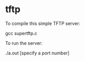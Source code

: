 # tftp

To compile this simple TFTP server:

gcc supertftp.c

To run the server:

./a.out [specify a port number]
